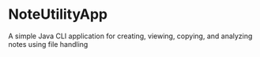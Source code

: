 # NoteUtilityApp
A simple Java CLI application for creating, viewing, copying, and analyzing notes using file handling
